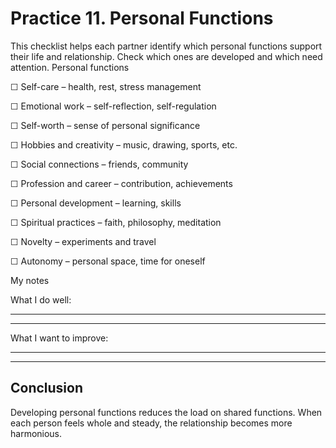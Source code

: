# Practice 11. Personal Functions

This checklist helps each partner identify which personal functions support their life and relationship. Check which ones are developed and which need attention.
Personal functions

☐ Self-care – health, rest, stress management

☐ Emotional work – self-reflection, self-regulation

☐ Self-worth – sense of personal significance

☐ Hobbies and creativity – music, drawing, sports, etc.

☐ Social connections – friends, community

☐ Profession and career – contribution, achievements

☐ Personal development – learning, skills

☐ Spiritual practices – faith, philosophy, meditation

☐ Novelty – experiments and travel

☐ Autonomy – personal space, time for oneself

My notes

What I do well:

____________________________________________________________
____________________________________________________________

What I want to improve:

____________________________________________________________
____________________________________________________________

## Conclusion

Developing personal functions reduces the load on shared functions. When each person feels whole and steady, the relationship becomes more harmonious.
